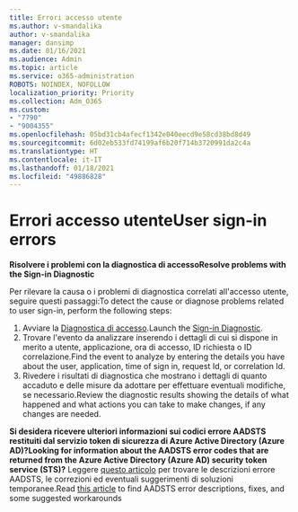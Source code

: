 ```yaml
---
title: Errori accesso utente
ms.author: v-smandalika
author: v-smandalika
manager: dansimp
ms.date: 01/16/2021
ms.audience: Admin
ms.topic: article
ms.service: o365-administration
ROBOTS: NOINDEX, NOFOLLOW
localization_priority: Priority
ms.collection: Adm_O365
ms.custom:
- "7790"
- "9004355"
ms.openlocfilehash: 05bd31cb4afecf1342e040eecd9e58cd38bd8d49
ms.sourcegitcommit: 6d02eb533fd74199af6b20f714b3720991da2c4a
ms.translationtype: HT
ms.contentlocale: it-IT
ms.lasthandoff: 01/18/2021
ms.locfileid: "49886828"
---
```

# <a name="user-sign-in-errors"></a><span data-ttu-id="69561-102">Errori accesso utente</span><span class="sxs-lookup"><span data-stu-id="69561-102">User sign-in errors</span></span>

<span data-ttu-id="69561-103">**Risolvere i problemi con la diagnostica di accesso**</span><span class="sxs-lookup"><span data-stu-id="69561-103">**Resolve problems with the Sign-in Diagnostic**</span></span>

<span data-ttu-id="69561-104">Per rilevare la causa o i problemi di diagnostica correlati all'accesso utente, seguire questi passaggi:</span><span class="sxs-lookup"><span data-stu-id="69561-104">To detect the cause or diagnose problems related to user sign-in, perform the following steps:</span></span>

1. <span data-ttu-id="69561-105">Avviare la [Diagnostica di accesso](https://ms.portal.azure.com/#blade/Microsoft_AAD_IAM/ActiveDirectoryMenuBlade/diagnose/symptomId/ms_aad_dxp_signin_caDiagnoseAndSolveSummarySymptom).</span><span class="sxs-lookup"><span data-stu-id="69561-105">Launch the [Sign-in Diagnostic](https://ms.portal.azure.com/#blade/Microsoft_AAD_IAM/ActiveDirectoryMenuBlade/diagnose/symptomId/ms_aad_dxp_signin_caDiagnoseAndSolveSummarySymptom).</span></span>
2. <span data-ttu-id="69561-106">Trovare l'evento da analizzare inserendo i dettagli di cui si dispone in merito a utente, applicazione, ora di accesso, ID richiesta o ID correlazione.</span><span class="sxs-lookup"><span data-stu-id="69561-106">Find the event to analyze by entering the details you have about the user, application, time of sign in, request Id, or correlation Id.</span></span>
3. <span data-ttu-id="69561-107">Rivedere i risultati di diagnostica che mostrano i dettagli di quanto accaduto e delle misure da adottare per effettuare eventuali modifiche, se necessario.</span><span class="sxs-lookup"><span data-stu-id="69561-107">Review the diagnostic results showing the details of what happened and what actions you can take to make changes, if any changes are needed.</span></span>

<span data-ttu-id="69561-108">**Si desidera ricevere ulteriori informazioni sui codici errore AADSTS restituiti dal servizio token di sicurezza di Azure Active Directory (Azure AD)?**</span><span class="sxs-lookup"><span data-stu-id="69561-108">**Looking for information about the AADSTS error codes that are returned from the Azure Active Directory (Azure AD) security token service (STS)?**</span></span> <span data-ttu-id="69561-109">Leggere [questo articolo](https://docs.microsoft.com/azure/active-directory/develop/reference-aadsts-error-codes) per trovare le descrizioni errore AADSTS, le correzioni ed eventuali suggerimenti di soluzioni temporanee.</span><span class="sxs-lookup"><span data-stu-id="69561-109">Read [this article](https://docs.microsoft.com/azure/active-directory/develop/reference-aadsts-error-codes) to find AADSTS error descriptions, fixes, and some suggested workarounds</span></span>